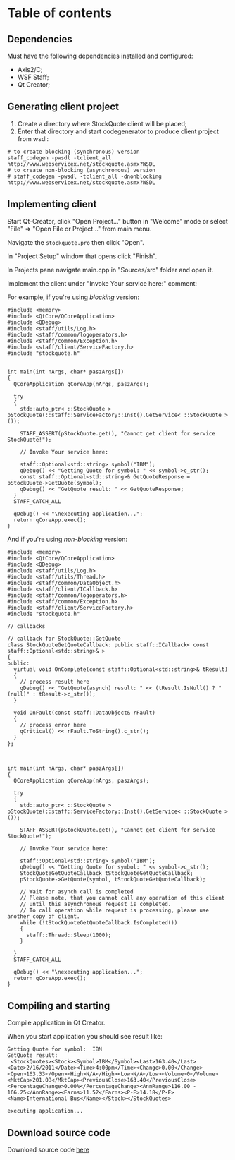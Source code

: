 <h1>Table of contents</h1>


## Dependencies ##

Must have the following dependencies installed and configured:
  * Axis2/C;
  * WSF Staff;
  * Qt Creator;

## Generating client project ##

  1. Create a directory where StockQuote client will be placed;
  1. Enter that directory and start codegenerator to produce client project from wsdl:
```
# to create blocking (synchronous) version
staff_codegen -pwsdl -tclient_all http://www.webservicex.net/stockquote.asmx?WSDL
# to create non-blocking (asynchronous) version
# staff_codegen -pwsdl -tclient_all -dnonblocking http://www.webservicex.net/stockquote.asmx?WSDL
```


## Implementing client ##

Start Qt-Creator, click "Open Project..." button in "Welcome" mode or select "File" => "Open File or Project..." from main menu.

Navigate the `stockquote.pro` then click "Open".

In "Project Setup" window that opens click "Finish".

In Projects pane navigate main.cpp in "Sources/src" folder and open it.

Implement the client under "Invoke Your service here:" comment:

For example, if you're using _blocking_ version:
```
#include <memory>
#include <QtCore/QCoreApplication>
#include <QDebug>
#include <staff/utils/Log.h>
#include <staff/common/logoperators.h>
#include <staff/common/Exception.h>
#include <staff/client/ServiceFactory.h>
#include "stockquote.h"


int main(int nArgs, char* paszArgs[])
{
  QCoreApplication qCoreApp(nArgs, paszArgs);

  try
  {
    std::auto_ptr< ::StockQuote > pStockQuote(::staff::ServiceFactory::Inst().GetService< ::StockQuote >());

    STAFF_ASSERT(pStockQuote.get(), "Cannot get client for service StockQuote!");

    // Invoke Your service here:

    staff::Optional<std::string> symbol("IBM");
    qDebug() << "Getting Quote for symbol: " << symbol->c_str();
    const staff::Optional<std::string>& GetQuoteResponse = pStockQuote->GetQuote(symbol);
    qDebug() << "GetQuote result: " << GetQuoteResponse;
  }
  STAFF_CATCH_ALL

  qDebug() << "\nexecuting application...";
  return qCoreApp.exec();
}
```

And if you're using _non-blocking_ version:
```
#include <memory>
#include <QtCore/QCoreApplication>
#include <QDebug>
#include <staff/utils/Log.h>
#include <staff/utils/Thread.h>
#include <staff/common/DataObject.h>
#include <staff/client/ICallback.h>
#include <staff/common/logoperators.h>
#include <staff/common/Exception.h>
#include <staff/client/ServiceFactory.h>
#include "stockquote.h"

// callbacks

// callback for StockQuote::GetQuote
class StockQuoteGetQuoteCallback: public staff::ICallback< const staff::Optional<std::string>& >
{
public:
  virtual void OnComplete(const staff::Optional<std::string>& tResult)
  {
    // process result here
    qDebug() << "GetQuote(asynch) result: " << (tResult.IsNull() ? "(null)" : tResult->c_str());
  }

  void OnFault(const staff::DataObject& rFault)
  {
    // process error here
    qCritical() << rFault.ToString().c_str();
  }
};



int main(int nArgs, char* paszArgs[])
{
  QCoreApplication qCoreApp(nArgs, paszArgs);

  try
  {
    std::auto_ptr< ::StockQuote > pStockQuote(::staff::ServiceFactory::Inst().GetService< ::StockQuote >());

    STAFF_ASSERT(pStockQuote.get(), "Cannot get client for service StockQuote!");

    // Invoke Your service here:

    staff::Optional<std::string> symbol("IBM");
    qDebug() << "Getting Quote for symbol: " << symbol->c_str();
    StockQuoteGetQuoteCallback tStockQuoteGetQuoteCallback;
    pStockQuote->GetQuote(symbol, tStockQuoteGetQuoteCallback);

    // Wait for asynch call is completed
    // Please note, that you cannot call any operation of this client
    // until this asynchronous request is completed.
    // To call operation while request is processing, please use another copy of client.
    while (!tStockQuoteGetQuoteCallback.IsCompleted())
    {
      staff::Thread::Sleep(1000);
    }

  }
  STAFF_CATCH_ALL

  qDebug() << "\nexecuting application...";
  return qCoreApp.exec();
}
```

## Compiling and starting ##

Compile application in Qt Creator.

When you start application you should see result like:
```
Getting Quote for symbol:  IBM 
GetQuote result: 
 <StockQuotes><Stock><Symbol>IBM</Symbol><Last>163.40</Last><Date>2/16/2011</Date><Time>4:00pm</Time><Change>0.00</Change><Open>163.33</Open><High>N/A</High><Low>N/A</Low><Volume>0</Volume><MktCap>201.0B</MktCap><PreviousClose>163.40</PreviousClose><PercentageChange>0.00%</PercentageChange><AnnRange>116.00 - 166.25</AnnRange><Earns>11.52</Earns><P-E>14.18</P-E><Name>International Bus</Name></Stock></StockQuotes> 

executing application... 
```

## Download source code ##

Download source code [here](http://code.google.com/p/staff/downloads/detail?name=qt-soap-stockquote-a1.7z)
